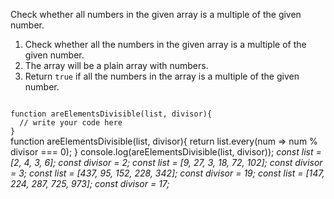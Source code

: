 Check whether all numbers in the given array is a multiple of the given number.

1. Check whether all the numbers in the given array is a multiple of the given number.
2. The array will be a plain array with numbers.
3. Return `true` if all the numbers in the array is a multiple of the given number.

<Editor lang="javascript" type="exercise" testMode="multipleInput">
<code>
function areElementsDivisible(list, divisor){
  // write your code here
}
</code>

<solution>
function areElementsDivisible(list, divisor){
  return list.every(num => num % divisor === 0);
}
</solution>

<testcases>
<caller>
console.log(areElementsDivisible(list, divisor));
</caller>
<testcase>
<i>
const list = [2, 4, 3, 6];
const divisor = 2;
</i>
</testcase>
<testcase>
<i>
const list = [9, 27, 3, 18, 72, 102];
const divisor = 3;
</i>
</testcase>
<testcase>
<i>
const list = [437, 95, 152, 228, 342];
const divisor = 19;
</i>
</testcase>
<testcase>
<i>
const list = [147, 224, 287, 725, 973];
const divisor = 17;
</i>
</testcase>
</testcases>
</Editor>